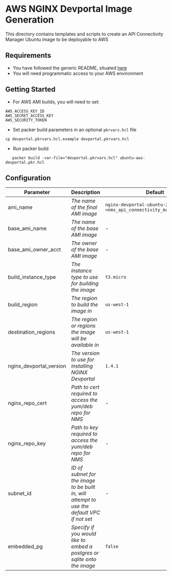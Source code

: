# AWS NGINX Devportal Image Generation

This directory contains templates and scripts to create an API Connectivity Manager Ubuntu image to be deployable to AWS

## Requirements

- You have followed the generic README, situated [here](../../README.md)
- You will need programmatic access to your AWS environment

## Getting Started

- For AWS AMI builds, you will need to set:

```shell
AWS_ACCESS_KEY_ID
AWS_SECRET_ACCESS_KEY
AWS_SECURITY_TOKEN
```

- Set packer build parameters in an optional `pkrvars.hcl` file

```shell
cp devportal.pkrvars.hcl.example devportal.pkrvars.hcl
```

- Run packer build

```shell
   packer build -var-file="devportal.pkrvars.hcl" ubuntu-aws-devportal.pkr.hcl
```

## Configuration

| Parameter               | Description                                                                                 | Default                                                               | Required |
| ----------------------- | ------------------------------------------------------------------------------------------- | --------------------------------------------------------------------- | -------- |
| ami_name                | _The name of the final AMI image_                                                           | `nginx-devportal-ubuntu-20-04-<nms_api_connectivity_manager_version>` | No       |
| base_ami_name           | _The name of the base AMI image_                                                            | -                                                                     | Yes      |
| base_ami_owner_acct     | _The owner of the base AMI image_                                                           | -                                                                     | Yes      |
| build_instance_type     | _The instance type to use for building the image_                                           | `t3.micro`                                                            | No       |
| build_region            | _The region to build the image in_                                                          | `us-west-1`                                                           | No       |
| destination_regions     | _The region or regions the image will be available in_                                      | `us-west-1`                                                           | No       |
| nginx_devportal_version | _The version to use for installing NGINX Devportal_                                         | `1.4.1`                                                               | No       |
| nginx_repo_cert         | _Path to cert required to access the yum/deb repo for NMS_                                  | -                                                                     | Yes      |
| nginx_repo_key          | _Path to key required to access the yum/deb repo for NMS_                                   | -                                                                     | Yes      |
| subnet_id               | _ID of subnet for the image to be built in, will attempt to use the default VPC if not set_ | -                                                                     | No       |
| embedded_pg             | _Specify if you would like to embed a postgres or sqlite onto the image_                    | `false`                                                               | No       |

